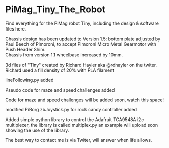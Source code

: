 # PiMag_Tiny_The_Robot

Find everything for the PiMag robot Tiny, including the design &amp; software files here.

Chassis design has been updated to Version 1.5: bottom plate adjusted by Paul Beech of Pimoroni, to accept Pimoroni Micro Metal Gearmotor with Push Header Shim.  
Chassis from version 1.1 wheelbase increased by 10mm.

3d files of "Tiny" created by Richard Hayler aka @rdhayler on the twiter. Richard used a fill density of 20% with PLA filament

   lineFollowing.py added
 
   Pseudo code for maze and speed challenges added
   
   Code for maze and speed challenges will be added soon, watch this space!
   
   modified PiBorg zbJoystick.py for rock candy controller added

Added simple python library to control the Adafruit TCA9548A i2c multiplexer, the library is called multiplex.py
an example will upload soon showing the use of the library.

The best way to contact me is via Twiter, will answer when life allows.



